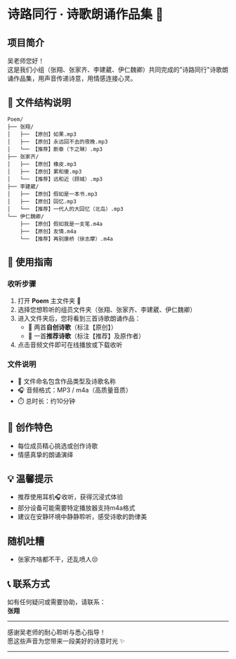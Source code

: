 # 诗路同行 · 诗歌朗诵作品集 🌈

## 项目简介
吴老师您好！  
这是我们小组（张翔、张家齐、李建葳、伊仁魏卿）共同完成的"诗路同行"诗歌朗诵作品集，用声音传递诗意，用情感连接心灵。

## 🎵 文件结构说明

```
Poem/
├── 张翔/
│   ├── 【原创】如果.mp3
│   ├── 【原创】永远回不去的夜晚.mp3
│   └── 【推荐】断章（卞之琳）.mp3
├── 张家齐/
│   ├── 【原创】橡皮.mp3
│   ├── 【原创】累和傻.mp3
│   └── 【推荐】远和近（顾城）.mp3
├── 李建葳/
│   ├── 【原创】假如是一本书.mp3
│   ├── 【原创】回忆.mp3
│   └── 【推荐】一代人的大回忆（北岛）.mp3
└── 伊仁魏卿/
    ├── 【原创】假如我是一支笔.m4a
    ├── 【原创】友情.m4a
    └── 【推荐】再别康桥（徐志摩）.m4a
```

## 📖 使用指南

### 收听步骤
1. 打开 **Poem** 主文件夹 📁
2. 选择您想聆听的组员文件夹（张翔、张家齐、李建葳、伊仁魏卿）
3. 进入文件夹后，您将看到三首诗歌朗诵作品：
   - 🎨 两首**自创诗歌**（标注【原创】）
   - 🌟 一首**推荐诗歌**（标注【推荐】及原作者）
4. 点击音频文件即可在线播放或下载收听

### 文件说明
- 📝 文件命名包含作品类型及诗歌名称
- 🎧 音频格式：MP3 / m4a（高质量音质）
- ⏱️ 总时长：约10分钟

## 🎨 创作特色
- 每位成员精心挑选或创作诗歌
- 情感真挚的朗诵演绎

## 💡 温馨提示
- 推荐使用耳机🎧收听，获得沉浸式体验
- 部分设备可能需要特定播放器支持m4a格式
- 建议在安静环境中静静聆听，感受诗歌的韵律美

## 随机吐糟
- 张家齐啥都不干，还乱喷人😒


## 📞 联系方式
如有任何疑问或需要协助，请联系：  
**张翔** 

---

感谢吴老师的耐心聆听与悉心指导！  
愿这些声音为您带来一段美好的诗意时光 ✨

---
